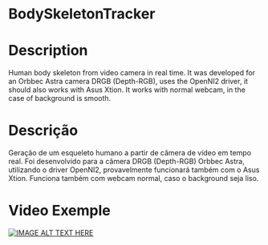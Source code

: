 # BodySkeletonTracker
# Description
Human body skeleton from video camera in real time. It was developed for an Orbbec Astra camera DRGB (Depth-RGB), uses the OpenNI2 driver, it should also works with Asus Xtion. It works with normal webcam, in the case of background is smooth.

# Descrição
Geração de um esqueleto humano a partir de câmera de vídeo em tempo real. Foi desenvolvido para a câmera DRGB (Depth-RGB) Orbbec Astra, utilizando o driver OpenNI2, provavelmente funcionará também com o Asus Xtion. Funciona também com webcam normal, caso o background seja liso.

# Video Exemple

[![IMAGE ALT TEXT HERE](https://github.com/derzu/BodySkeletonTracker/blob/master/thumbs.png)](https://www.youtube.com/watch?v=9XYmkTN2RQY)

